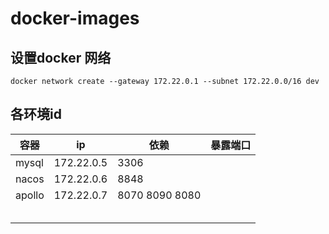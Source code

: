 # docker-images
## 设置docker 网络


```shell
docker network create --gateway 172.22.0.1 --subnet 172.22.0.0/16 dev
```

## 各环境id
|  容器   |  ip   |  依赖 | 暴露端口 |
| --- | --- | --- |--- |
|  mysql   |   172.22.0.5  |  3306   |
|  nacos   |  172.22.0.6   |  8848   |
|  apollo  | 172.22.0.7    | 8070 8090 8080    |
|     |     |     |
|     |     |     |
|     |     |     |
|     |     |     |
|     |     |     |